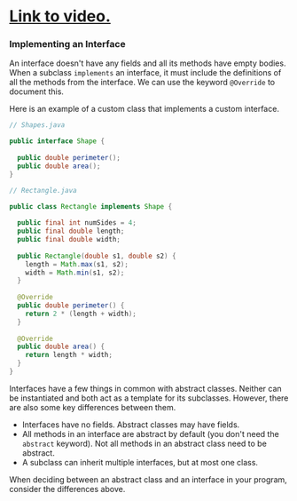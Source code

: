 # [Link to video.](TODO)


### Implementing an Interface

An interface doesn't have any fields and all its methods have empty bodies. When a subclass `implements` an interface, it must include the definitions of all the methods from the interface. We can use the keyword `@Override` to document this.

Here is an example of a custom class that implements a custom interface. 


```java
// Shapes.java

public interface Shape {    
  
  public double perimeter(); 
  public double area();
}
```

```java
// Rectangle.java

public class Rectangle implements Shape {
  
  public final int numSides = 4;
  public final double length;
  public final double width;
    
  public Rectangle(double s1, double s2) {
    length = Math.max(s1, s2);
    width = Math.min(s1, s2);
  }
    
  @Override
  public double perimeter() {
    return 2 * (length + width);
  }
    
  @Override
  public double area() {
    return length * width;
  }  
}
```

Interfaces have a few things in common with abstract classes. Neither can be instantiated and both act as a template for its subclasses. However, there are also some key differences between them. 

* Interfaces have no fields. Abstract classes may have fields.
* All methods in an interface are abstract by default (you don't need the `abstract` keyword). Not all methods in an abstract class need to be abstract.
* A subclass can inherit multiple interfaces, but at most one class.

When deciding between an abstract class and an interface in your program, consider the differences above.
